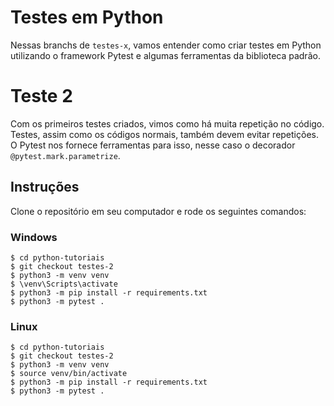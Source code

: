 # Testes em Python
Nessas branchs de `testes-x`, vamos entender como criar testes em Python utilizando o framework Pytest e algumas ferramentas da biblioteca padrão. 

# Teste 2
Com os primeiros testes criados, vimos como há muita repetição no código. Testes, assim como os códigos normais, também devem evitar repetições. O Pytest nos fornece ferramentas para isso, nesse caso o decorador `@pytest.mark.parametrize`.

## Instruções
Clone o repositório em seu computador e rode os seguintes comandos:

### Windows
```shell
$ cd python-tutoriais
$ git checkout testes-2
$ python3 -m venv venv
$ \venv\Scripts\activate
$ python3 -m pip install -r requirements.txt
$ python3 -m pytest .
```

### Linux
```shell
$ cd python-tutoriais
$ git checkout testes-2
$ python3 -m venv venv
$ source venv/bin/activate
$ python3 -m pip install -r requirements.txt
$ python3 -m pytest .
```